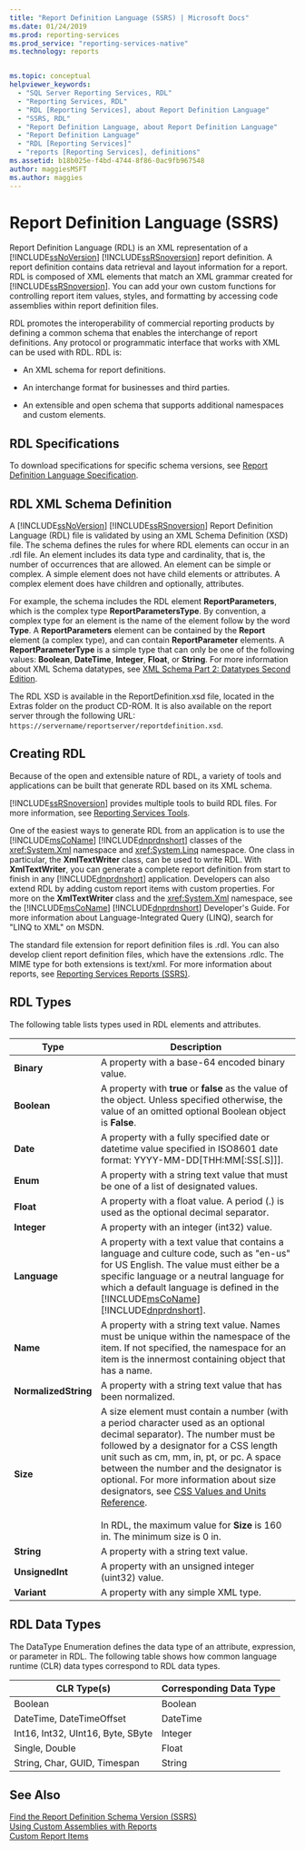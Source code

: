 ```yaml
---
title: "Report Definition Language (SSRS) | Microsoft Docs"
ms.date: 01/24/2019
ms.prod: reporting-services
ms.prod_service: "reporting-services-native"
ms.technology: reports


ms.topic: conceptual
helpviewer_keywords: 
  - "SQL Server Reporting Services, RDL"
  - "Reporting Services, RDL"
  - "RDL [Reporting Services], about Report Definition Language"
  - "SSRS, RDL"
  - "Report Definition Language, about Report Definition Language"
  - "Report Definition Language"
  - "RDL [Reporting Services]"
  - "reports [Reporting Services], definitions"
ms.assetid: b18b025e-f4bd-4744-8f86-0ac9fb967548
author: maggiesMSFT
ms.author: maggies
---
```

# Report Definition Language (SSRS)
  Report Definition Language (RDL) is an XML representation of a [!INCLUDE[ssNoVersion](../../includes/ssnoversion-md.md)] [!INCLUDE[ssRSnoversion](../../includes/ssrsnoversion-md.md)] report definition. A report definition contains data retrieval and layout information for a report. RDL is composed of XML elements that match an XML grammar created for [!INCLUDE[ssRSnoversion](../../includes/ssrsnoversion-md.md)]. You can add your own custom functions for controlling report item values, styles, and formatting by accessing code assemblies within report definition files.  
  
 RDL promotes the interoperability of commercial reporting products by defining a common schema that enables the interchange of report definitions. Any protocol or programmatic interface that works with XML can be used with RDL. RDL is:  
  
-   An XML schema for report definitions.  
  
-   An interchange format for businesses and third parties.  
  
-   An extensible and open schema that supports additional namespaces and custom elements.  
  
##  <a name="bkmk_RDL_Specifications"></a> RDL Specifications  
 To download specifications for specific schema versions, see [Report Definition Language Specification](https://go.microsoft.com/fwlink/?linkid=116865).  
  
##  <a name="bkmk_RDL_XML_Schema_Definition"></a> RDL XML Schema Definition  
 A [!INCLUDE[ssNoVersion](../../includes/ssnoversion-md.md)] [!INCLUDE[ssRSnoversion](../../includes/ssrsnoversion-md.md)] Report Definition Language (RDL) file is validated by using an XML Schema Definition (XSD) file. The schema defines the rules for where RDL elements can occur in an .rdl file. An element includes its data type and cardinality, that is, the number of occurrences that are allowed. An element can be simple or complex. A simple element does not have child elements or attributes. A complex element does have children and optionally, attributes.  
  
 For example, the schema includes the RDL element **ReportParameters**, which is the complex type **ReportParametersType**. By convention, a complex type for an element is the name of the element follow by the word **Type**. A **ReportParameters** element can be contained by the **Report** element (a complex type), and can contain **ReportParameter** elements. A **ReportParameterType** is a simple type that can only be one of the following values: **Boolean**, **DateTime**, **Integer**, **Float**, or **String**. For more information about XML Schema datatypes, see [XML Schema Part 2: Datatypes Second Edition](https://go.microsoft.com/fwlink/?linkid=4871).  
  
 The RDL XSD is available in the ReportDefinition.xsd file, located in the Extras folder on the product CD-ROM. It is also available on the report server through the following URL: `https://servername/reportserver/reportdefinition.xsd`.  
  
##  <a name="bkmk_Creating_RDL"></a> Creating RDL  
 Because of the open and extensible nature of RDL, a variety of tools and applications can be built that generate RDL based on its XML schema.  
  
 [!INCLUDE[ssRSnoversion](../../includes/ssrsnoversion-md.md)] provides multiple tools to build RDL files. For more information, see [Reporting Services Tools](../../reporting-services/tools/reporting-services-tools.md).  
  
 One of the easiest ways to generate RDL from an application is to use the [!INCLUDE[msCoName](../../includes/msconame-md.md)] [!INCLUDE[dnprdnshort](../../includes/dnprdnshort-md.md)] classes of the <xref:System.Xml> namespace and <xref:System.Linq> namespace. One class in particular, the **XmlTextWriter** class, can be used to write RDL. With **XmlTextWriter**, you can generate a complete report definition from start to finish in any [!INCLUDE[dnprdnshort](../../includes/dnprdnshort-md.md)] application. Developers can also extend RDL by adding custom report items with custom properties. For more on the **XmlTextWriter** class and the <xref:System.Xml> namespace, see the [!INCLUDE[msCoName](../../includes/msconame-md.md)] [!INCLUDE[dnprdnshort](../../includes/dnprdnshort-md.md)] Developer's Guide. For more information about Language-Integrated Query (LINQ), search for "LINQ to XML" on MSDN.  
  
 The standard file extension for report definition files is .rdl. You can also develop client report definition files, which have the extensions .rdlc. The MIME type for both extensions is text/xml. For more information about reports, see [Reporting Services Reports &#40;SSRS&#41;](../../reporting-services/reports/reporting-services-reports-ssrs.md).  
  
##  <a name="bkmk_RDL_Types"></a> RDL Types  
 The following table lists types used in RDL elements and attributes.  
  
|Type|Description|  
|----------|-----------------|  
|**Binary**|A property with a base-64 encoded binary value.|  
|**Boolean**|A property with **true** or **false** as the value of the object. Unless specified otherwise, the value of an omitted optional Boolean object is **False**.|  
|**Date**|A property with a fully specified date or datetime value specified in ISO8601 date format: YYYY-MM-DD[THH:MM[:SS[.S]]].|  
|**Enum**|A property with a string text value that must be one of a list of designated values.|  
|**Float**|A property with a float value. A period (.) is used as the optional decimal separator.|  
|**Integer**|A property with an integer (int32) value.|  
|**Language**|A property with a text value that contains a language and culture code, such as "en-us" for US English. The value must either be a specific language or a neutral language for which a default language is defined in the [!INCLUDE[msCoName](../../includes/msconame-md.md)] [!INCLUDE[dnprdnshort](../../includes/dnprdnshort-md.md)].|  
|**Name**|A property with a string text value. Names must be unique within the namespace of the item. If not specified, the namespace for an item is the innermost containing object that has a name.|  
|**NormalizedString**|A property with a string text value that has been normalized.|  
|**Size**|A size element must contain a number (with a period character used as an optional decimal separator). The number must be followed by a designator for a CSS length unit such as cm, mm, in, pt, or pc. A space between the number and the designator is optional. For more information about size designators, see [CSS Values and Units Reference](/previous-versions//ms537660(v=vs.85)).<br /><br /> In RDL, the maximum value for **Size** is 160 in. The minimum size is 0 in.|  
|**String**|A property with a string text value.|  
|**UnsignedInt**|A property with an unsigned integer (uint32) value.|  
|**Variant**|A property with any simple XML type.|  
  
##  <a name="bkmk_RDL_Data_Types"></a> RDL Data Types  
 The DataType Enumeration defines the data type of an attribute, expression, or parameter in RDL. The following table shows how common language runtime (CLR) data types correspond to RDL data types.  
  
|**CLR Type(s)**|**Corresponding Data Type**|  
|-----------------------|---------------------------------|  
|Boolean|Boolean|  
|DateTime, DateTimeOffset|DateTime|  
|Int16, Int32, UInt16, Byte, SByte|Integer|  
|Single, Double|Float|  
|String, Char, GUID, Timespan|String|  
  
## See Also  
 [Find the Report Definition Schema Version &#40;SSRS&#41;](../../reporting-services/reports/find-the-report-definition-schema-version-ssrs.md)   
 [Using Custom Assemblies with Reports](../../reporting-services/custom-assemblies/using-custom-assemblies-with-reports.md)   
 [Custom Report Items](../../reporting-services/custom-report-items/custom-report-items.md)  
  
  
